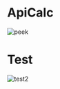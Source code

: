 # ApiCalc

![peek](https://user-images.githubusercontent.com/23259611/134869568-433f60c3-5746-428f-8b2a-ca8fd7434ef8.gif)
# Test
![test2](https://user-images.githubusercontent.com/23259611/134870432-96ad9d38-7104-4f8b-bbdd-804352ef1d34.gif)
